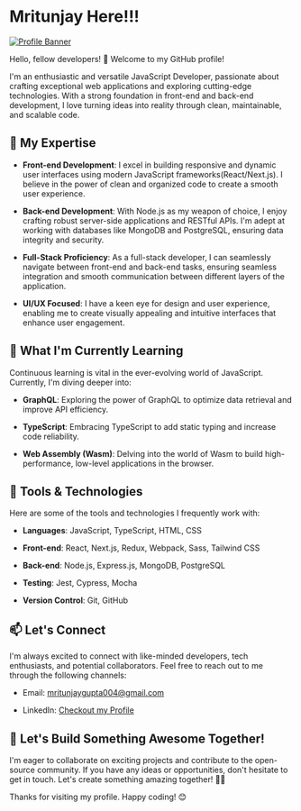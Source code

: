 # Mritunjay Here!!!

[![Profile Banner](https://lh3.googleusercontent.com/a-/AOh14Gh3bNeZRvbCPEK9x6bk5Kabg5a6K9muVGo7BWnPsA=s96-c)](https://github.com/Mritunjay004)

Hello, fellow developers! 👋 Welcome to my GitHub profile!

I'm an enthusiastic and versatile JavaScript Developer, passionate about crafting exceptional web applications and exploring cutting-edge technologies. With a strong foundation in front-end and back-end development, I love turning ideas into reality through clean, maintainable, and scalable code.

## 🚀 My Expertise

- **Front-end Development**: I excel in building responsive and dynamic user interfaces using modern JavaScript frameworks(React/Next.js). I believe in the power of clean and organized code to create a smooth user experience.

- **Back-end Development**: With Node.js as my weapon of choice, I enjoy crafting robust server-side applications and RESTful APIs. I'm adept at working with databases like MongoDB and PostgreSQL, ensuring data integrity and security.

- **Full-Stack Proficiency**: As a full-stack developer, I can seamlessly navigate between front-end and back-end tasks, ensuring seamless integration and smooth communication between different layers of the application.

- **UI/UX Focused**: I have a keen eye for design and user experience, enabling me to create visually appealing and intuitive interfaces that enhance user engagement.

## 🌱 What I'm Currently Learning

Continuous learning is vital in the ever-evolving world of JavaScript. Currently, I'm diving deeper into:

- **GraphQL**: Exploring the power of GraphQL to optimize data retrieval and improve API efficiency.

- **TypeScript**: Embracing TypeScript to add static typing and increase code reliability.

- **Web Assembly (Wasm)**: Delving into the world of Wasm to build high-performance, low-level applications in the browser.

## 🔧 Tools & Technologies

Here are some of the tools and technologies I frequently work with:

- **Languages**: JavaScript, TypeScript, HTML, CSS

- **Front-end**: React, Next.js, Redux, Webpack, Sass, Tailwind CSS

- **Back-end**: Node.js, Express.js, MongoDB, PostgreSQL

- **Testing**: Jest, Cypress, Mocha

- **Version Control**: Git, GitHub

## 📫 Let's Connect

I'm always excited to connect with like-minded developers, tech enthusiasts, and potential collaborators. Feel free to reach out to me through the following channels:

- Email: mritunjaygupta004@gmail.com

- LinkedIn: [Checkout my Profile](https://www.linkedin.com/in/mritunjay-gupta)

## 🎉 Let's Build Something Awesome Together!

I'm eager to collaborate on exciting projects and contribute to the open-source community. If you have any ideas or opportunities, don't hesitate to get in touch. Let's create something amazing together! 👨‍💻

Thanks for visiting my profile. Happy coding! 😊
